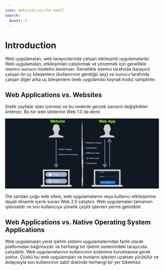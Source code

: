 ```yaml
---
icon: material/circle-small
search:
  boost: 2
---
```


# Introduction

Web uygulamaları, web tarayıcılarında çalışan etkileşimli uygulamalardır. Web uygulamaları, etkileşimleri çalıştırmak ve yönetmek için genellikle istemci-sunucu modelini benimser. Genellikle istemci tarafında (tarayıcı) çalışan ön uç bileşenlere (kullanıcının gördüğü şey) ve sunucu tarafında çalışan diğer arka uç bileşenlere (web uygulaması kaynak kodu) sahiptirler.

## Web Applications vs. Websites

Statik sayfalar işlev içermez ve bu nedenle gerçek zamanlı değişiklikler üretmez. Bu tür web sitelerine Web 1.0 da denir.

![](../assets/images/website-vs-webapps.jpg)

Öte yandan çoğu web sitesi, web uygulamalarını veya kullanıcı etkileşimine dayalı dinamik içerik sunan Web 2.0 çalıştırır. Web uygulamaları tamamen işlevseldir ve son kullanıcıya yönelik çeşitli işlevleri yerine getirebilir.

## Web Applications vs. Native Operating System Applications

Web uygulamaları yerel işletim sistemi uygulamalarından farklı olarak platformdan bağımsızdır ve herhangi bir işletim sistemindeki tarayıcıda çalışabilir. Web uygulamalarının kullanıcının sistemine kurulmasına gerek yoktur. Çünkü bu web uygulamaları ve bunların işlevleri uzaktan yürütülür ve dolayısıyla son kullanıcının sabit diskinde herhangi bir yer tüketmez.
